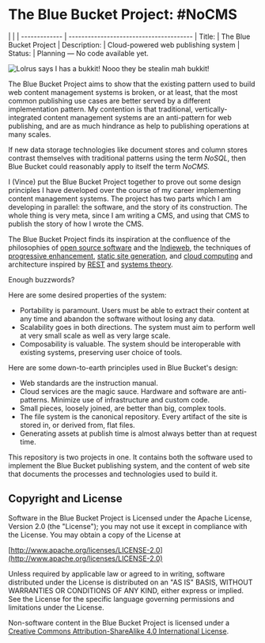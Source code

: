 # The Blue Bucket Project: #NoCMS

| | 
| ------------- | ---------------------------------------
| Title:        | The Blue Bucket Project
| Description:  | Cloud-powered web publishing system
| Status:       | Planning — No code available yet.

![Lolrus says I has a bukkit! Nooo they be stealin mah bukkit!](http://i1.kym-cdn.com/photos/images/original/000/000/026/lolrus.jpg)

The Blue Bucket Project aims to show that the existing pattern used to build web
content management systems is broken, or at least, that the most common
publishing use cases are better served by a different implementation pattern.
My contention is that traditional, vertically-integrated content management
systems are an anti-pattern for web publishing, and are as much hindrance as
help to publishing operations at many scales.

If new data storage technologies like document stores and column stores contrast
themselves with traditional patterns using the term *NoSQL*, then Blue Bucket
could reasonably apply to itself the term *NoCMS.*

I (Vince) put the Blue Bucket Project together to prove out some
design principles I have developed over the course of my career implementing
content management systems. The project has two parts which I am developing in
parallel: the software, and the story of its construction. The whole thing is
very meta, since I am writing a CMS, and using that CMS to publish the story of
how I wrote the CMS.

The Blue Bucket Project finds its inspiration at the confluence of the
philosophies of [open source software][] and the [Indieweb][], the techniques of
[progressive enhancement][], [static site generation][], and [cloud computing][]
and architecture inspired by [REST][] and [systems theory][].

Enough buzzwords?

Here are some desired properties of the system:

* Portability is paramount. Users must be able to extract their content at any
  time and abandon the software without losing any data.
* Scalability goes in both directions. The system must aim to perform well at
  very small scale as well as very large scale.
* Composability is valuable. The system should be interoperable with existing
  systems, preserving user choice of tools.

Here are some down-to-earth principles used in Blue Bucket's design:

* Web standards are the instruction manual.
* Cloud services are the magic sauce. Hardware and software are anti-patterns.
  Minimize use of infrastructure and custom code.
* Small pieces, loosely joined, are better than big, complex tools.
* The file system is the canonical repository. Every artifact of the site is
  stored in, or derived from, flat files.
* Generating assets at publish time is almost always better than at request
  time.

This repository is two projects in one. It contains both the software used to
implement the Blue Bucket publishing system, and the content of web site that
documents the processes and technologies used to build it.

## Copyright and License

Software in the Blue Bucket Project is Licensed under the Apache License,
Version 2.0 (the "License"); you may not use it except in compliance with the
License. You may obtain a copy of the License at

   [http://www.apache.org/licenses/LICENSE-2.0](http://www.apache.org/licenses/LICENSE-2.0)

Unless required by applicable law or agreed to in writing, software distributed
under the License is distributed on an "AS IS" BASIS, WITHOUT WARRANTIES OR
CONDITIONS OF ANY KIND, either express or implied.  See the License for the
specific language governing permissions and limitations under the License.

Non-software content in the Blue Bucket Project is licensed under a <a rel="license" href="http://creativecommons.org/licenses/by-sa/4.0/">Creative Commons Attribution-ShareAlike 4.0 International License</a>.


[Indieweb]: https://en.wikipedia.org/wiki/IndieWeb
[open source software]: https://en.wikipedia.org/wiki/Open-source_software
[progressive enhancement]: https://en.wikipedia.org/wiki/Progressive_enhancement
[REST]: https://en.wikipedia.org/wiki/Representational_state_transfer
[static site generation]: https://en.wikipedia.org/wiki/Static_web_page
[systems theory]: https://en.wikipedia.org/wiki/Systems_theory
[cloud computing]: https://en.wikipedia.org/wiki/Cloud_computing
